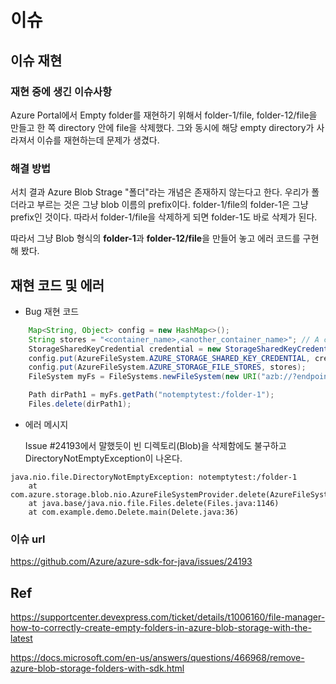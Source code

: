 # 이슈

## 이슈 재현

### 재현 중에 생긴 이슈사항

Azure Portal에서 Empty folder를 재현하기 위해서 folder-1/file, folder-12/file을 만들고 한 쪽 directory 안에 file을 삭제했다. 그와 동시에 해당 empty directory가 사라져서 이슈를 재현하는데 문제가 생겼다.

### 해결 방법

서치 결과 Azure Blob Strage "폴더"라는 개념은 존재하지 않는다고 한다. 우리가 폴더라고 부르는 것은 그냥 blob 이름의 prefix이다. folder-1/file의 folder-1은 그냥 prefix인 것이다. 따라서 folder-1/file을 삭제하게 되면 folder-1도 바로 삭제가 된다.

따라서 그냥 Blob 형식의 **folder-1**과 **folder-12/file**을 만들어 놓고 에러 코드를 구현해 봤다.

## 재현 코드 및 에러

- Bug 재현 코드
```java
    Map<String, Object> config = new HashMap<>();
    String stores = "<container_name>,<another_container_name>"; // A comma separated list of container names
    StorageSharedKeyCredential credential = new StorageSharedKeyCredential("<account_name", "account_key");
    config.put(AzureFileSystem.AZURE_STORAGE_SHARED_KEY_CREDENTIAL, credential);
    config.put(AzureFileSystem.AZURE_STORAGE_FILE_STORES, stores);
    FileSystem myFs = FileSystems.newFileSystem(new URI("azb://?endpoint=<account_endpoint"), config);

    Path dirPath1 = myFs.getPath("notemptytest:/folder-1");
    Files.delete(dirPath1);
```

- 에러 메시지
  
  Issue #24193에서 말했듯이 빈 디렉토리(Blob)을 삭제함에도 불구하고 DirectoryNotEmptyException이 나온다.


```
java.nio.file.DirectoryNotEmptyException: notemptytest:/folder-1
	at com.azure.storage.blob.nio.AzureFileSystemProvider.delete(AzureFileSystemProvider.java:622)
	at java.base/java.nio.file.Files.delete(Files.java:1146)
	at com.example.demo.Delete.main(Delete.java:36)
```

### 이슈 url
https://github.com/Azure/azure-sdk-for-java/issues/24193

## Ref

https://supportcenter.devexpress.com/ticket/details/t1006160/file-manager-how-to-correctly-create-empty-folders-in-azure-blob-storage-with-the-latest

https://docs.microsoft.com/en-us/answers/questions/466968/remove-azure-blob-storage-folders-with-sdk.html